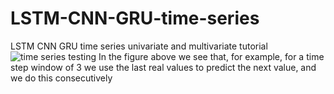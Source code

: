 # LSTM-CNN-GRU-time-series
LSTM CNN GRU time series univariate and multivariate tutorial
![time series testing](https://github.com/intelligenxe/LSTM-CNN-GRU-time-series/assets/61626108/c97d5df2-2c4c-459c-a269-08f0563b2a2c)
In the figure above we see that, for example, for a time step window of 3 we use the last real values to predict the next value, and we do this consecutively
